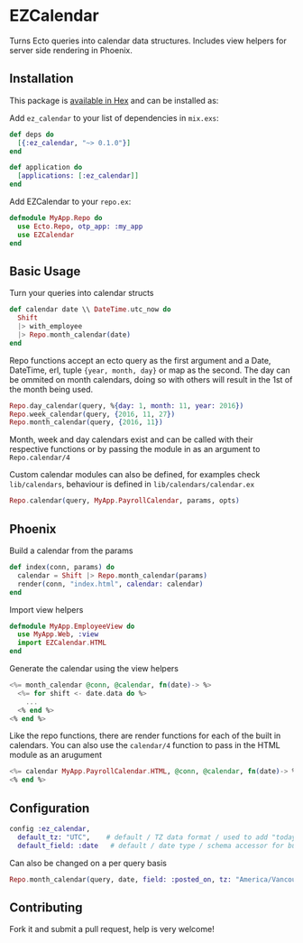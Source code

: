 # EZCalendar

Turns Ecto queries into calendar data structures. Includes view helpers for server side rendering in Phoenix. 

## Installation

This package is [available in Hex](https://hex.pm/packages/ez_calendar) and can be installed as:

Add `ez_calendar` to your list of dependencies in `mix.exs`:
```elixir
def deps do
  [{:ez_calendar, "~> 0.1.0"}]
end

def application do
  [applications: [:ez_calendar]]
end
```

Add EZCalendar to your `repo.ex`:
```elixir
defmodule MyApp.Repo do
  use Ecto.Repo, otp_app: :my_app
  use EZCalendar
end
```

## Basic Usage
Turn your queries into calendar structs 
```elixir
def calendar date \\ DateTime.utc_now do
  Shift
  |> with_employee
  |> Repo.month_calendar(date)
end
```
Repo functions accept an ecto query as the first argument and a Date, DateTime, erl, tuple `{year, month, day}` or map as the second. The day can be ommited on month calendars, doing so with others will result in the 1st of the month being used.
```elixir
Repo.day_calendar(query, %{day: 1, month: 11, year: 2016})
Repo.week_calendar(query, {2016, 11, 27})
Repo.month_calendar(query, {2016, 11})
```

Month, week and day calendars exist and can be called with their respective functions or by passing the module in as an argument to `Repo.calendar/4`

Custom calendar modules can also be defined, for examples check `lib/calendars`, behaviour is defined in `lib/calendars/calendar.ex`
```elixir
Repo.calendar(query, MyApp.PayrollCalendar, params, opts)
```

## Phoenix

Build a calendar from the params
```elixir
def index(conn, params) do
  calendar = Shift |> Repo.month_calendar(params)
  render(conn, "index.html", calendar: calendar)
end
```

Import view helpers
```elixir
defmodule MyApp.EmployeeView do
  use MyApp.Web, :view
  import EZCalendar.HTML
end
```

Generate the calendar using the view helpers
```elixir
<%= month_calendar @conn, @calendar, fn(date)-> %>
  <%= for shift <- date.data do %>
    ...
  <% end %>
<% end %>
```
Like the repo functions, there are render functions for each of the built in calendars. You can also use the `calendar/4` function to pass in the HTML module as an arugument
```elixir
<%= calendar MyApp.PayrollCalendar.HTML, @conn, @calendar, fn(date)-> %>
<% end %>
```

## Configuration
```elixir
config :ez_calendar, 
  default_tz: "UTC",    # default / TZ data format / used to add "today" flag
  default_field: :date   # default / date type / schema accessor for building calendar structs
```
Can also be changed on a per query basis
```elixir
Repo.month_calendar(query, date, field: :posted_on, tz: "America/Vancouver")
```

## Contributing
Fork it and submit a pull request, help is very welcome!